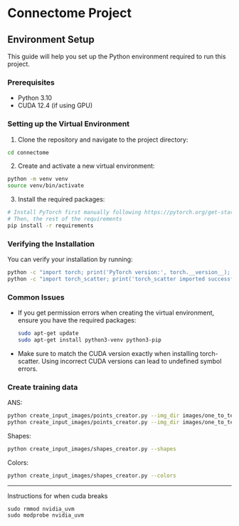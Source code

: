 # Connectome Project

## Environment Setup

This guide will help you set up the Python environment required to run this project.

### Prerequisites

- Python 3.10
- CUDA 12.4 (if using GPU)

### Setting up the Virtual Environment

1. Clone the repository and navigate to the project directory:
```bash
cd connectome
```

2. Create and activate a new virtual environment:
```bash
python -m venv venv
source venv/bin/activate
```

3. Install the required packages:
```bash
# Install PyTorch first manually following https://pytorch.org/get-started/locally/
# Then, the rest of the requirements
pip install -r requirements
```

### Verifying the Installation

You can verify your installation by running:
```bash
python -c "import torch; print('PyTorch version:', torch.__version__); print('CUDA available:', torch.cuda.is_available())"
python -c "import torch_scatter; print('torch_scatter imported successfully')"
```

### Common Issues

- If you get permission errors when creating the virtual environment, ensure you have the required packages:
  ```bash
  sudo apt-get update
  sudo apt-get install python3-venv python3-pip
  ```

- Make sure to match the CUDA version exactly when installing torch-scatter. Using incorrect CUDA versions can lead to undefined symbol errors.

### Create training data

ANS:
```bash
python create_input_images/points_creator.py --img_dir images/one_to_ten/train --easy
python create_input_images/points_creator.py --img_dir images/one_to_ten/test --easy
```

Shapes:
```bash
python create_input_images/shapes_creator.py --shapes
```
Colors:

```bash
python create_input_images/shapes_creator.py --colors
```

--------------------


Instructions for when cuda breaks

```{bash}
sudo rmmod nvidia_uvm
sudo modprobe nvidia_uvm
```


